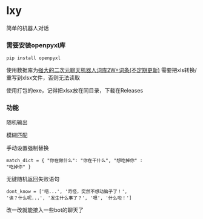 # lxy
简单的机器人对话

### 需要安装openpyxl库

<code>pip install openpyxl</code>

使用数据库为[强大的二次元聊天机器人词库2W+词条(不定期更新)](https://mirai.mamoe.net/topic/1829/%E5%BC%BA%E5%A4%A7%E7%9A%84%E4%BA%8C%E6%AC%A1%E5%85%83%E8%81%8A%E5%A4%A9%E6%9C%BA%E5%99%A8%E4%BA%BA%E8%AF%8D%E5%BA%932w-%E8%AF%8D%E6%9D%A1-%E4%B8%8D%E5%AE%9A%E6%9C%9F%E6%9B%B4%E6%96%B0?_=1686707986321)
需要把xls转换/重写到xlsx文件，否则无法读取

使用打包的exe，记得把xlsx放在同目录，下载在Releases

### 功能

随机输出

模糊匹配

手动设置强制替换

<code>match_dict = {
    "你在做什么": "你在干什么",
    "想吃掉你" : "吃掉你"
}</code>

无键随机返回失败语句

<code>dont_know = ['唔...', '奇怪，突然不想动脑子了！', '诶？什么呢...', '发生什么事了？', '嗯', '什么啦！']</code>

改一改就能接入一些bot的聊天了
